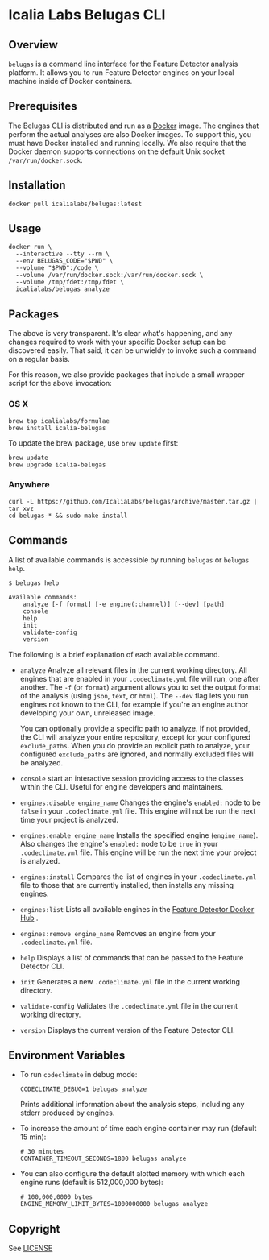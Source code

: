 # Icalia Labs Belugas CLI

## Overview

`belugas` is a command line interface for the Feature Detector analysis
platform. It allows you to run Feature Detector engines on your local machine inside
of Docker containers.

## Prerequisites

The Belugas CLI is distributed and run as a [Docker](https://www.docker.com) image. The engines that
perform the actual analyses are also Docker images. To support this, you must have Docker installed
and running locally. We also require that the Docker daemon supports connections
on the default Unix socket `/var/run/docker.sock`.

## Installation

```console
docker pull icalialabs/belugas:latest
```

## Usage

```console
docker run \
  --interactive --tty --rm \
  --env BELUGAS_CODE="$PWD" \
  --volume "$PWD":/code \
  --volume /var/run/docker.sock:/var/run/docker.sock \
  --volume /tmp/fdet:/tmp/fdet \
  icalialabs/belugas analyze
```

## Packages

The above is very transparent. It's clear what's happening, and any changes required to work with
your specific Docker setup can be discovered easily. That said, it can be unwieldy to invoke such a
command on a regular basis.

For this reason, we also provide packages that include a small wrapper script for the above
invocation:

### OS X

```console
brew tap icalialabs/formulae
brew install icalia-belugas
```

To update the brew package, use `brew update` first:

```console
brew update
brew upgrade icalia-belugas
```

### Anywhere

```console
curl -L https://github.com/IcaliaLabs/belugas/archive/master.tar.gz | tar xvz
cd belugas-* && sudo make install
```

## Commands

A list of available commands is accessible by running `belugas` or
`belugas help`.

```console
$ belugas help

Available commands:
    analyze [-f format] [-e engine(:channel)] [--dev] [path]
    console
    help
    init
    validate-config
    version
```

The following is a brief explanation of each available command.

* `analyze`
  Analyze all relevant files in the current working directory. All
  engines that are enabled in your `.codeclimate.yml` file will run, one after
  another. The `-f` (or `format`) argument allows you to set the output format of
  the analysis (using `json`, `text`, or `html`). The `--dev` flag lets you run
  engines not known to the CLI, for example if you're an engine author developing
  your own, unreleased image.

  You can optionally provide a specific path to analyze. If not provided, the
  CLI will analyze your entire repository, except for your configured
  `exclude_paths`. When you do provide an explicit path to analyze, your
  configured `exclude_paths` are ignored, and normally excluded files will be
  analyzed.
* `console`
  start an interactive session providing access to the classes
  within the CLI. Useful for engine developers and maintainers.
* `engines:disable engine_name`
  Changes the engine's `enabled:` node to be `false` in your `.codeclimate.yml`
  file. This engine will not be run the next time your project is analyzed.
* `engines:enable engine_name`
  Installs the specified engine (`engine_name`). Also changes the engine's
  `enabled:` node to be `true` in your `.codeclimate.yml` file. This engine
  will be run the next time your project is analyzed.
* `engines:install`
  Compares the list of engines in your `.codeclimate.yml` file to those that
  are currently installed, then installs any missing engines.
* `engines:list`
  Lists all available engines in the
  [Feature Detector Docker Hub](https://hub.docker.com/u/codeclimate/)
  .
* `engines:remove engine_name`
  Removes an engine from your `.codeclimate.yml` file.
* `help`
  Displays a list of commands that can be passed to the Feature Detector CLI.
* `init`
  Generates a new `.codeclimate.yml` file in the current working directory.
* `validate-config`
  Validates the `.codeclimate.yml` file in the current working directory.
* `version`
  Displays the current version of the Feature Detector CLI.

## Environment Variables

* To run `codeclimate` in debug mode:

  ```
  CODECLIMATE_DEBUG=1 belugas analyze
  ```

  Prints additional information about the analysis steps, including any stderr
  produced by engines.

* To increase the amount of time each engine container may run (default 15 min):

  ```
  # 30 minutes
  CONTAINER_TIMEOUT_SECONDS=1800 belugas analyze
  ```

* You can also configure the default alotted memory with which each engine runs
  (default is 512,000,000 bytes):

  ```
  # 100,000,0000 bytes
  ENGINE_MEMORY_LIMIT_BYTES=1000000000 belugas analyze
  ```

## Copyright

See [LICENSE](LICENSE)
